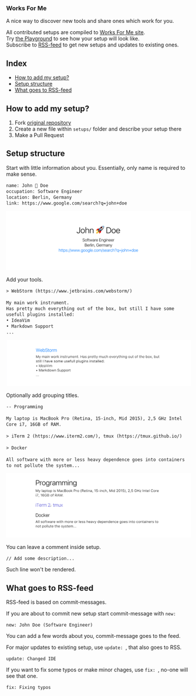 ### Works For Me

A nice way to discover new tools and share ones which work for you. 

All contributed setups are compiled to [Works For Me site](https://works-for-me.github.io).<br>
Try [the Playground](https://works-for-me.github.io/playground/playground.html) to see how your setup will look like.<br>
Subscribe to [RSS-feed](https://works-for-me.github.io/rss.xml) to get new setups and updates to existing ones.

## Index

- [How to add my setup?](#how-to-add-my-setup)
- [Setup structure](#setup-structure)
- [What goes to RSS-feed](#what-goes-to-rss-feed)

## How to add my setup?

1. Fork  [original repository](https://github.com/nik-garmash/works-for-me)
1. Create a new file within `setups/` folder and describe your setup there
1. Make a Pull Request

## Setup structure

Start with little information about you.
Essentially, only name is required to make sense.

```
name: John 🚀 Doe
occupation: Software Engineer 
location: Berlin, Germany
link: https://www.google.com/search?q=john+doe
```

![Rendered author's information](./bio-rendered.png)
 

Add your tools.

```
> WebStorm (https://www.jetbrains.com/webstorm/)

My main work instrument.
Has pretty much everything out of the box, but still I have some usefull plugins installed:
• IdeaVim
• Markdown Support
...
```

![Rendered tool with description](./tool-rendered.png)


Optionally add grouping titles.

```
-- Programming

My laptop is MacBook Pro (Retina, 15-inch, Mid 2015), 2,5 GHz Intel Core i7, 16GB of RAM.

> iTerm 2 (https://www.iterm2.com/), tmux (https://tmux.github.io/)

> Docker

All software with more or less heavy dependence goes into containers to not pollute the system...
```

![Rendered grouping title with corresponding tools](./context-rendered.png)

You can leave a comment inside setup.
```
// Add some description...
```

Such line won't be rendered.

## What goes to RSS-feed

RSS-feed is based on commit-messages.

If you are about to commit new setup start commit-message with `new: `

```
new: John Doe (Software Engineer)
```

You can add a few words about you, commit-message goes to the feed.

For major updates to existing setup, use `update: `, that also goes to RSS.

```
update: Changed IDE
```

If you want to fix some typos or make minor chages, use `fix: `, no-one will see that one.

```
fix: Fixing typos
```
